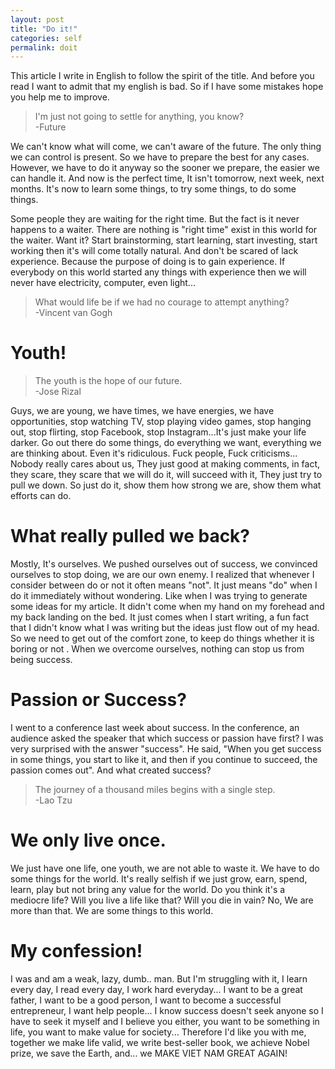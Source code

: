 ```yaml
---
layout: post
title: "Do it!"
categories: self
permalink: doit
---
```


This article I write in English to follow the spirit of the title. And before you read I want to admit that my english is bad. So if I have some mistakes hope you help me to improve.

> I'm just not going to settle for anything, you know?<br/>
> -Future

We can't know what will come, we can't aware of the future. The only thing we can control is present. So we have to prepare the best for any cases.<br/>
However, we have to do it anyway so the sooner we prepare, the easier we can handle it. And now is the perfect time, It isn't tomorrow, next week, next months. It's now to learn some things, to try some things, to do some things.

Some people they are waiting for the right time. But the fact is it never happens to a waiter. There are nothing is "right time" exist in this world for the waiter. Want it? Start brainstorming, start learning, start investing, start working then it's will come totally natural. And don't be scared of lack experience. Because the purpose of doing is to gain experience. If everybody on this world started any things with experience then we will never have electricity, computer, even light...

> What would life be if we had no courage to attempt anything? <br/>
> -Vincent van Gogh

# Youth!

> The youth is the hope of our future.<br/>
> -Jose Rizal

Guys, we are young, we have times, we have energies, we have opportunities, stop watching TV, stop playing video games, stop hanging out, stop flirting, stop Facebook, stop Instagram...It's just make your life darker. Go out there do some things, do everything we want, everything we are thinking about. Even it's ridiculous. Fuck people, Fuck criticisms...<br/>
Nobody really cares about us, They just good at making comments, in fact, they scare, they scare that we will do it, will succeed with it, They just try to pull we down. So just do it, show them how strong we are, show them what efforts can do.

# What really pulled we back?

Mostly, It's ourselves. We pushed ourselves out of success, we convinced ourselves to stop doing, we are our own enemy. I realized that whenever I consider between do or not it often means "not". It just means "do" when I do it immediately without wondering. Like when I was trying to generate some ideas for my article. It didn't come when my hand on my forehead and my back landing on the bed. It just comes when I start writing, a fun fact that I didn't know what I was writing but the ideas just flow out of my head.<br/>
So we need to get out of the comfort zone, to keep do things whether it is boring or not . When we overcome ourselves, nothing can stop us from being success.

# Passion or Success?

I went to a conference last week about success. In the conference, an audience asked the speaker that which success or passion have first? I was very surprised with the answer "success". He said, "When you get success in some things, you start to like it, and then if you continue to succeed, the passion comes out". And what created success?

> The journey of a thousand miles begins with a single step.<br/>
> -Lao Tzu

# We only live once.

We just have one life, one youth, we are not able to waste it. We have to do some things for the world. It's really selfish if we just grow, earn, spend, learn, play but not bring any value for the world. Do you think it's a mediocre life? Will you live a life like that? Will you die in vain? No, We are more than that. We are some things to this world.

# My confession!

I was and am a weak, lazy, dumb.. man. But I'm struggling with it, I learn every day, I read every day, I work hard everyday... I want to be a great father, I want to be a good person, I want to become a successful entrepreneur, I want help people... I know success doesn't seek anyone so I have to seek it myself and I believe you either, you want to be something in life, you want to make value for society... Therefore I'd like you with me, together we make life valid, we write best-seller book, we achieve Nobel prize, we save the Earth, and... we MAKE VIET NAM GREAT AGAIN!

